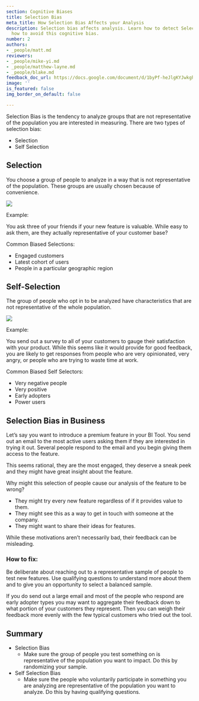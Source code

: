 ```yaml
---
section: Cognitive Biases
title: Selection Bias
meta_title: How Selection Bias Affects your Analysis
description: Selection bias affects analysis. Learn how to detect Selection Bias and
  how to avoid this cognitive bias.
number: 2
authors:
- _people/matt.md
reviewers:
- _people/mike-yi.md
- _people/matthew-layne.md
- _people/blake.md
feedback_doc_url: https://docs.google.com/document/d/1byPf-heJlgKYJwkghvWrPgEC7HbFtBESGx37cHsYoIk/edit?usp=sharing
image: ''
is_featured: false
img_border_on_default: false

---
```

Selection Bias is the tendency to analyze groups that are not representative of the population you are interested in measuring. There are two types of selection bias:

* Selection
* Self Selection

## Selection

You choose a group of people to analyze in a way that is not representative of the population. These groups are usually chosen because of convenience.

![](https://lh5.googleusercontent.com/O745UXlEkTJe8ng02Q7VWjwxW5caQo8q01upic4UrerlZxjkEiRUWHA5SU7yMc7dmHJruEvhifx01aAo6cm6erQNCPgWwCV8w30pPNY6Lq1manqVG7HKR9f1pyuQX8EbM-XAdu1M)

Example:

You ask three of your friends if your new feature is valuable. While easy to ask them, are they actually representative of your customer base?

Common Biased Selections:

* Engaged customers
* Latest cohort of users
* People in a particular geographic region

## Self-Selection

The group of people who opt in to be analyzed have characteristics that are not representative of the whole population.

![](https://lh4.googleusercontent.com/n_OFKiOyWjeWJxscxc-QA_VsNdk-R44CsmwduVyG2rL0kez3dyYdM5dshnjA_cG8t7YK_XBOzdYL3-arjGX_EZ6JRXxtYfDLpr18zY4LlPx76tkqF667G9txw_PnGKR5YAxK3AMQ)

Example:

You send out a survey to all of your customers to gauge their satisfaction with your product. While this seems like it would provide for good feedback, you are likely to get responses from people who are very opinionated, very angry, or people who are trying to waste time at work.

Common Biased Self Selectors:

* Very negative people
* Very positive
* Early adopters
* Power users

## Selection Bias in Business

Let’s say you want to introduce a premium feature in your BI Tool. You send out an email to the most active users asking them if they are interested in trying it out. Several people respond to the email and you begin giving them access to the feature.

This seems rational, they are the most engaged, they deserve a sneak peek and they might have great insight about the feature.

Why might this selection of people cause our analysis of the feature to be wrong?

* They might try every new feature regardless of if it provides value to them.
* They might see this as a way to get in touch with someone at the company.
* They might want to share their ideas for features.

While these motivations aren’t necessarily bad, their feedback can be misleading.

### How to fix:

Be deliberate about reaching out to a representative sample of people to test new features. Use qualifying questions to understand more about them and to give you an opportunity to select a balanced sample.

If you do send out a large email and most of the people who respond are early adopter types you may want to aggregate their feedback down to what portion of your customers they represent. Then you can weigh their feedback more evenly with the few typical customers who tried out the tool.

## Summary

* Selection Bias
  * Make sure the group of people you test something on is representative of the population you want to impact. Do this by randomizing your sample.
* Self Selection Bias
  * Make sure the people who voluntarily participate in something you are analyzing are representative of the population you want to analyze. Do this by having qualifying questions.
